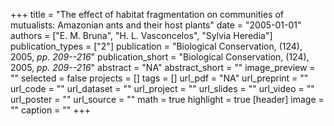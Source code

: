 +++
title = "The effect of habitat fragmentation on communities of mutualists: Amazonian ants and their host plants"
date = "2005-01-01"
authors = ["E. M. Bruna", "H. L. Vasconcelos", "Sylvia Heredia"]
publication_types = ["2"]
publication = "Biological Conservation, (124), 2005, _pp. 209--216_"
publication_short = "Biological Conservation, (124), 2005, _pp. 209--216_"
abstract = "NA"
abstract_short = ""
image_preview = ""
selected = false
projects = []
tags = []
url_pdf = "NA"
url_preprint = ""
url_code = ""
url_dataset = ""
url_project = ""
url_slides = ""
url_video = ""
url_poster = ""
url_source = ""
math = true
highlight = true
[header]
image = ""
caption = ""
+++
